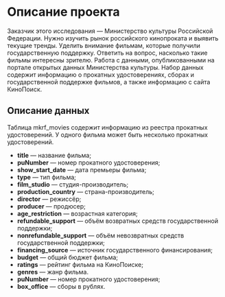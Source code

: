 # Описание проекта

Заказчик этого исследования — Министерство культуры Российской Федерации.
Нужно изучить рынок российского кинопроката и выявить текущие тренды. Уделить внимание фильмам, которые получили государственную поддержку. Ответить на вопрос, насколько такие фильмы интересны зрителю.
Работа с данными, опубликованными на портале открытых данных Министерства культуры. Набор данных содержит информацию о прокатных удостоверениях, сборах и государственной поддержке фильмов, а также информацию с сайта КиноПоиск.

## Описание данных

Таблица mkrf_movies содержит информацию из реестра прокатных удостоверений. 
У одного фильма может быть несколько прокатных удостоверений.

- **title** — название фильма;
- **puNumber** — номер прокатного удостоверения;
- **show_start_date** — дата премьеры фильма;
- **type** — тип фильма;
- **film_studio** — студия-производитель;
- **production_country** — страна-производитель;
- **director** — режиссёр;
- **producer** — продюсер;
- **age_restriction** — возрастная категория;
- **refundable_support** — объём возвратных средств государственной поддержки;
- **nonrefundable_support** — объём невозвратных средств государственной поддержки;
- **financing_source** — источник государственного финансирования;
- **budget** — общий бюджет фильма;
- **ratings** — рейтинг фильма на КиноПоиске;
- **genres** — жанр фильма.
- **puNumber** — номер прокатного удостоверения;
- **box_office** — сборы в рублях.